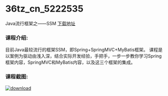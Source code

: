 # 36tz_cn_5222535
Java流行框架之——SSM
[下载地址](http://www.36tz.cn/article/5222535 "下载地址")
### 课程介绍:
目前Java最较流行的框架SSM，即Spring+SpringMVC+MyBatis框架。
课程是以案例为驱动由浅入深，结合实际开发经验，手把手，一步一步教你学习Spring框架内容，SpringMVC和MyBatis内容，以及这三个框架的集成。

### 课程截图:
[![download](http://36tz.cn/muke_img/2022_01_2-50.png "下载地址")](http://www.36tz.cn "下载地址")
